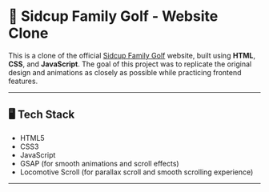 # 🎯 Sidcup Family Golf - Website Clone

This is a clone of the official [Sidcup Family Golf](https://sidcupfamilygolf.com/) website, built using **HTML**, **CSS**, and **JavaScript**. The goal of this project was to replicate the original design and animations as closely as possible while practicing frontend features.

---

## 🖥️ Tech Stack

- HTML5  
- CSS3  
- JavaScript  
- GSAP (for smooth animations and scroll effects)  
- Locomotive Scroll (for parallax scroll and smooth scrolling experience)  

---
